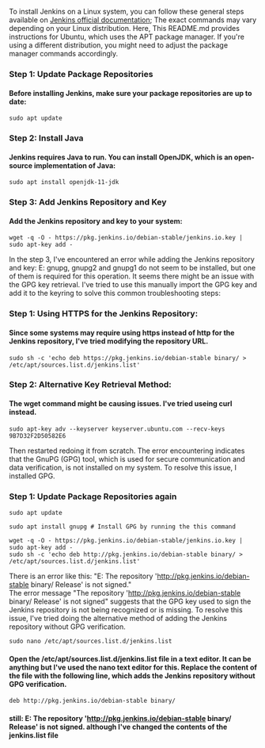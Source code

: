 To install Jenkins on a Linux system, you can follow these general steps available on [Jenkins official documentation](https://www.jenkins.io/doc/book/installing/); The exact commands may vary depending on your Linux distribution. Here, This README.md provides instructions for Ubuntu, which uses the APT package manager. If you're using a different distribution, you might need to adjust the package manager commands accordingly.


### Step 1: Update Package Repositories
#### Before installing Jenkins, make sure your package repositories are up to date:

```
sudo apt update
```

### Step 2: Install Java
#### Jenkins requires Java to run. You can install OpenJDK, which is an open-source implementation of Java:

```
sudo apt install openjdk-11-jdk
```

### Step 3: Add Jenkins Repository and Key
#### Add the Jenkins repository and key to your system:

```
wget -q -O - https://pkg.jenkins.io/debian-stable/jenkins.io.key | sudo apt-key add -
```

In the step 3, I've encountered an error while adding the Jenkins repository and key: E: gnupg, gnupg2 and gnupg1 do not seem to be installed, but one of them is required for this operation. It seems there might be an issue with the GPG key retrieval. I've tried to use this manually import the GPG key and add it to the keyring to solve this common troubleshooting steps:

### Step 1: Using HTTPS for the Jenkins Repository:
#### Since some systems may require using https instead of http for the Jenkins repository, I've tried modifying the repository URL.

```
sudo sh -c 'echo deb https://pkg.jenkins.io/debian-stable binary/ > /etc/apt/sources.list.d/jenkins.list'
```

### Step 2: Alternative Key Retrieval Method:
#### The wget command might be causing issues. I've tried useing curl instead.


```
sudo apt-key adv --keyserver keyserver.ubuntu.com --recv-keys 9B7D32F2D50582E6
```

Then restarted redoing it from scratch. The error encountering indicates that the GnuPG (GPG) tool, which is used for secure communication and data verification, is not installed on my system. To resolve this issue, I installed GPG.

### Step 1: Update Package Repositories again

```
sudo apt update
```

```
sudo apt install gnupg # Install GPG by running the this command
```

```
wget -q -O - https://pkg.jenkins.io/debian-stable/jenkins.io.key | sudo apt-key add -
sudo sh -c 'echo deb http://pkg.jenkins.io/debian-stable binary/ > /etc/apt/sources.list.d/jenkins.list'
```

There is an error like this: "E: The repository 'http://pkg.jenkins.io/debian-stable binary/ Release' is not signed."  
The error message "The repository 'http://pkg.jenkins.io/debian-stable binary/ Release' is not signed" suggests that the GPG key used to sign the Jenkins repository is not being recognized or is missing. To resolve this issue, I've tried doing the alternative method of adding the Jenkins repository without GPG verification.


```
sudo nano /etc/apt/sources.list.d/jenkins.list
```

#### Open the /etc/apt/sources.list.d/jenkins.list file in a text editor. It can be anything but I've used the nano text editor for this. Replace the content of the file with the following line, which adds the Jenkins repository without GPG verification.

```
deb http://pkg.jenkins.io/debian-stable binary/
```

#### still: E: The repository 'http://pkg.jenkins.io/debian-stable binary/ Release' is not signed. although I've changed the contents of the jenkins.list file
